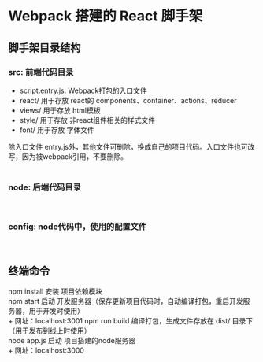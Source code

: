 <h1> Webpack 搭建的 React 脚手架 </h1>

<h2> 脚手架目录结构 </h2>
<h3> src: 前端代码目录 </h3>
<ul>
  <li>script.entry.js: Webpack打包的入口文件</li>
  <li>react/ 用于存放 react的 components、container、actions、reducer</li>
  <li>views/ 用于存放 html模板</li>
  <li>style/ 用于存放 非react组件相关的样式文件</li>
  <li>font/ 用于存放 字体文件</li>
</ul>
除入口文件 entry.js外，其他文件可删除，换成自己的项目代码。入口文件也可改写，因为被webpack引用，不要删除。<br/>
<br/>
<h3> node: 后端代码目录 </h3>
<br/>
<h3> config: node代码中，使用的配置文件 </h3>
<br/>
<h2> 终端命令 </h3>
npm install 安装 项目依赖模块<br/>
npm start 启动 开发服务器（保存更新项目代码时，自动编译打包，重启开发服务器，用于开发时使用）<br/>
+ 网址：localhost:3001
npm run build 编译打包，生成文件存放在 dist/ 目录下（用于发布到线上时使用）<br/>
node app.js 启动 项目搭建的node服务器<br/>
+ 网址：localhost:3000
